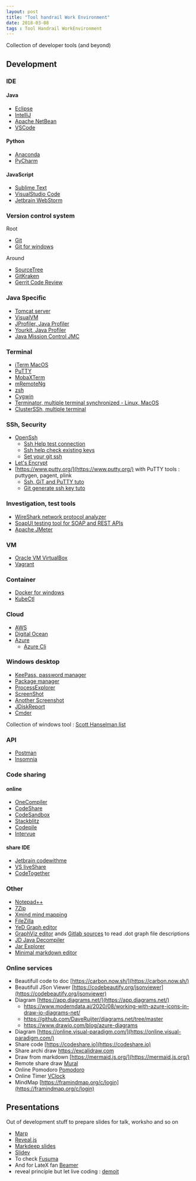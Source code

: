 ```yaml
---
layout: post
title: "Tool handrail Work Environment"
date: 2018-03-08
tags : Tool Handrail WorkEnvironment
---
```


Collection of developer tools (and beyond)

## Development

### IDE

#### Java
* [Eclipse](https://www.eclipse.org/)
* [IntelliJ](https://www.jetbrains.com/idea/)
* [Apache NetBean](https://netbeans.apache.org/)
* [VSCode](https://code.visualstudio.com/)

#### Python
* [Anaconda](https://www.anaconda.com/)
* [PyCharm](https://www.jetbrains.com/pycharm/)

#### JavaScript
* [Sublime Text](https://www.sublimetext.com/)
* [VisualStudio Code](https://code.visualstudio.com/)
* [Jetbrain WebStorm](https://www.jetbrains.com/webstorm/)

### Version control system   
Root  
* [Git](https://git-scm.com/)
* [Git for windows](https://git-scm.com/download/win)   
   
Around  
* [SourceTree](https://www.sourcetreeapp.com/)
* [GitKraken](https://www.gitkraken.com/)
* [Gerrit Code Review](https://www.gerritcodereview.com/)

### Java Specific
* [Tomcat server](http://tomcat.apache.org/)
* [VisualVM](https://visualvm.github.io/)
* [JProfiler, Java Profiler](https://www.ej-technologies.com/products/jprofiler/overview.html)
* [Yourkit, Java Profiler](https://www.yourkit.com/)
* [Java Mission Control JMC](https://github.com/openjdk/jmc)

### Terminal
* [iTerm MacOS](https://www.iterm2.com/)
* [PuTTY](https://www.putty.org/)
* [MobaXTerm](https://mobaxterm.mobatek.net/)
* [mRemoteNg](https://mremoteng.org/)
* [zsh](https://github.com/robbyrussell/oh-my-zsh)
* [Cygwin](https://www.cygwin.com/)
* [Terminator, multiple terminal synchronized - Linux, MacOS](https://gnometerminator.blogspot.fr/p/introduction.html)
* [ClusterSSh, multiple terminal](https://github.com/duncs/clusterssh)

### SSh, Security
* [OpenSsh](https://www.openssh.com/)   
   * [Ssh Help test connection](https://help.github.com/articles/testing-your-ssh-connection/)   
   * [Ssh help check existing keys](https://help.github.com/articles/checking-for-existing-ssh-keys/)   
   * [Set your git ssh](http://guides.beanstalkapp.com/version-control/git-on-windows.html)   
* [Let's Encrypt](https://letsencrypt.org/)
* [https://www.putty.org/](https://www.putty.org/) with PuTTY tools : puttygen, pagent, plink   
   * [Ssh, GiT and PuTTY tuto](https://vladmihalcea.com/tutorials/git/windows-git-ssh-authentication-to-github/)  
   * [Git generate ssh key tuto](https://examples.javacodegeeks.com/software-development/git/git-generate-ssh-key-example/)   

### Investigation, test tools
* [WireShark network protocol analyzer](https://www.wireshark.org/)
* [SoapUI testing tool for SOAP and REST APIs](https://www.soapui.org/)
* [Apache JMeter](http://jmeter.apache.org/)

### VM
* [Oracle VM VirtualBox](https://www.virtualbox.org/)
* [Vagrant](https://www.vagrantup.com/)

### Container   
* [Docker for windows](https://docs.docker.com/docker-for-windows/install/)    
* [KubeCtl](https://kubernetes.io/docs/tasks/tools/install-kubectl/)    

### Cloud
* [AWS](https://aws.amazon.com/fr/)
* [Digital Ocean](https://www.digitalocean.com/)
* [Azure](https://azure.microsoft.com/fr-fr/)   
   * [Azure Cli](https://docs.microsoft.com/en-us/cli/azure/install-azure-cli?view=azure-cli-latest)

### Windows desktop
* [KeePass, password manager](https://keepass.info/)
* [Package manager](https://chocolatey.org/)
* [ProcessExplorer](https://docs.microsoft.com/en-us/sysinternals/downloads/process-explorer)
* [ScreenShot](http://getgreenshot.org/)
* [Another Screenshot](https://flameshot.org/)
* [JDiskReport](http://www.jgoodies.com/freeware/jdiskreport/)
* [Cmder](https://cmder.net/)

Collection of windows tool : [Scott Hanselman list](https://www.hanselman.com/blog/scott-hanselmans-2021-ultimate-developer-and-power-users-tool-list-for-windows)

### API
* [Postman](https://www.postman.com/)
* [Insomnia](https://insomnia.rest/)

### Code sharing

#### online
* [OneCompiler](https://onecompiler.com)
* [CodeShare](https://codeshare.io/)
* [CodeSandbox](https://codesandbox.io/)
* [Stackblitz](https://developer.stackblitz.com/)
* [Codepile](https://www.codepile.net)
* [Intervue](https://www.intervue.io/)

#### share IDE
* [Jetbrain codewithme](https://www.jetbrains.com/code-with-me/)
* [VS liveShare](https://visualstudio.microsoft.com/fr/services/live-share/)
* [CodeTogether](https://www.codetogether.com/)

### Other
* [Notepad++](https://notepad-plus-plus.org/fr/)
* [7Zip](http://www.7-zip.org/)
* [Xmind mind mapping](http://www.xmind.net/fr/)
* [FileZilla](https://filezilla-project.org/)
* [YeD Graph editor](https://www.yworks.com/products/yed)
* [GraphViz editor](https://www.graphviz.org/) ands [Gitlab sources](https://gitlab.com/graphviz/graphviz/) to read .dot graph file descriptions    
* [JD Java Decompiler](http://jd.benow.ca/)
* [Jar Explorer](https://github.com/javalite/jar-explorer)
* [Minimal markdown editor](https://github.com/amitmerchant1990/electron-markdownify)

### Online services
* Beautifull code to doc [https://carbon.now.sh/](https://carbon.now.sh/)
* Beautifull JSon Viewer [https://codebeautify.org/jsonviewer](https://codebeautify.org/jsonviewer)     
* Diagram [https://app.diagrams.net/](https://app.diagrams.net/)
   * https://www.moderndata.ai/2020/08/working-with-azure-icons-in-draw-io-diagrams-net/
   * https://github.com/DaveRuijter/diagrams.net/tree/master
   * https://www.drawio.com/blog/azure-diagrams
* Diagram [https://online.visual-paradigm.com/](https://online.visual-paradigm.com/)
* Share code [https://codeshare.io](https://codeshare.io)   
* Share archi draw [https://excalidraw.com ](https://excalidraw.com )     
* Draw from markdown [https://mermaid.js.org/](https://mermaid.js.org/)     
* Remote share draw [Mural](https://mural.co/)   
* Online Pomodoro [Pomodoro](https://pomofocus.io/)   
* Online Timer [VClock](https://vclock.com/)
* MindMap [https://framindmap.org/c/login](https://framindmap.org/c/login)   

## Presentations

Out of development stuff to prepare slides for talk, worksho and so on   

* [Marp](https://marp.app/)
* [Reveal.js](https://revealjs.com/)
* [Markdeep slides](https://github.com/doersino/markdeep-slides)
* [Slidev](https://sli.dev/)
* To check [Fusuma](https://github.com/hiroppy/fusuma)
* And for LateX fan [Beamer](https://fr.overleaf.com/learn/latex/Beamer)
* reveal principle but let live coding : [demoit](https://github.com/dgageot/demoit)    



